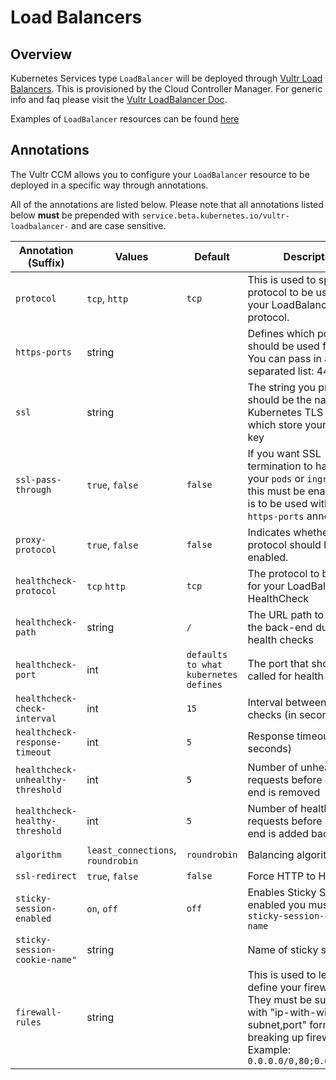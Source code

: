 # Load Balancers

## Overview

Kubernetes Services type `LoadBalancer` will be deployed through [Vultr Load Balancers](https://www.vultr.com/products/load-balancers/). This is provisioned by the Cloud Controller Manager. For generic info and faq please visit the [Vultr LoadBalancer Doc](https://www.vultr.com/docs/vultr-load-balancers).

Examples of `LoadBalancer` resources can be found [here](examples) 

## Annotations

The Vultr CCM allows you to configure your `LoadBalancer` resource to be deployed in a specific way through annotations.

All of the annotations are listed below. Please note that all annotations listed below **must** be prepended with `service.beta.kubernetes.io/vultr-loadbalancer-` and are case sensitive.

Annotation (Suffix) | Values | Default | Description
---|---|---|---
`protocol` | `tcp`, `http` | `tcp` | This is used to specify the protocol to be used for your LoadBalancer protocol.
`https-ports` | string | | Defines which ports should be used for HTTPS. You can pass in a comma separated list: 443,8443
`ssl` | string | | The string you provide should be the name of a Kubernetes TLS Secret which store your cert + key
`ssl-pass-through` | `true`, `false` | `false` | If you want SSL termination to happen on your `pods` or `ingress` then this must be enabled. This is to be used with the `https-ports` annotation
`proxy-protocol` | `true`, `false` | `false` | Indicates whether Proxy protocol should be enabled.
`healthcheck-protocol` | `tcp` `http` | `tcp` | The protocol to be used for your LoadBalancer HealthCheck
`healthcheck-path` | string | `/` | The URL path to check on the back-end during health checks
`healthcheck-port` | int | `defaults to what kubernetes defines` | The port that should be called for health checks
`healthcheck-check-interval` | int | `15` | Interval between health checks (in seconds)
`healthcheck-response-timeout` | int | `5` | Response timeout (in seconds)
`healthcheck-unhealthy-threshold` | int | `5` | Number of unhealthy requests before a back-end is removed
`healthcheck-healthy-threshold` | int | `5` | Number of healthy requests before a back-end is added back in
`algorithm` | `least_connections`, `roundrobin` | `roundrobin` | Balancing algorithm 
`ssl-redirect` | `true`, `false`| `false` | Force HTTP to HTTPS
`sticky-session-enabled` | `on`, `off`| `off` | Enables Sticky Sessions. If enabled you must provide `sticky-session-cookie-name`
`sticky-session-cookie-name"` | string |  | Name of sticky session
`firewall-rules` | string | | This is used to let you define your firewall rules. They must be supplied with "ip-with-with-subnet,port" format with `;` breaking up firewall rules. Example: `0.0.0.0/0,80;0.0.0.0/0,90`| 

